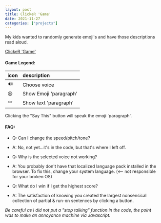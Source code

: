 ```yaml
---
layout: post
title: ClickeR 'Game'
date: 2021-11-27
categories: ["projects"]
---
```

My kids wanted to randomly generate emoji's and have those descriptions read aloud.

<a href="https://chundersnatch.com/" rel="noopener">ClickeR 'Game'</a>

#### Game Legend:

| icon | description |
| :--- | :--- |
| 🔊 | Choose voice |
| 😃 | Show Emoji 'paragraph' |
| ✏️ | Show text 'paragraph' |

Clicking the "Say This" button will speak the emoji 'paragraph'.

#### FAQ:
 - Q: Can I change the speed/pitch/tone?
 - A: No, not yet...it's in the code, but that's where I left off.

 - Q: Why is the selected voice not working?
 - A: You probably don't have that localized language pack installed in the browser. To fix this, change your system language. (<-- not responsible for your broken OS)
 
 - Q: What do I win if I get the highest score?
 - A: The satisfaction of knowing you created the largest nonsensical collection of partial & run-on sentences by clicking a button.


*Be careful as I did not put a "stop talking" function in the code,
the point was to make an annoyance machine via Javascript.*